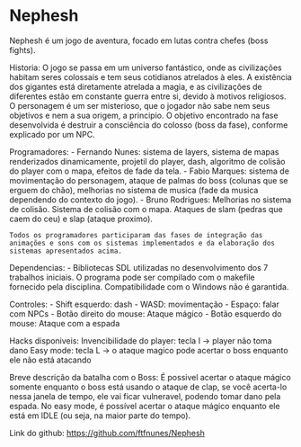 # Nephesh

Nephesh é um jogo de aventura, focado em lutas contra chefes (boss fights). 

Historia:
O jogo se passa em um universo fantástico, onde as civilizações habitam seres colossais e tem seus cotidianos atrelados à eles. A existência
dos gigantes está diretamente atrelada a magia, e as civilizações de diferentes estão em constante guerra entre si, devido à motivos religiosos.
O personagem é um ser misterioso, que o jogador não sabe nem seus objetivos e nem a sua origem, a principio. O objetivo encontrado na fase desenvolvida
é destruir a consciência do colosso (boss da fase), conforme explicado por um NPC.

Programadores:
	- Fernando Nunes: sistema de layers, sistema de mapas renderizados dinamicamente, projetil do player, dash, algoritmo de colisão do player com o mapa, efeitos de fade da tela.
	- Fabio Marques: sistema de movimentação do personagem, ataque de palmas do boss (colunas que se erguem do chão), melhorias no sistema de musica (fade da musica dependendo do contexto do jogo).
	- Bruno Rodrigues: Melhorias no sistema de colisão. Sistema de colisão com o mapa. Ataques de slam (pedras que caem do ceu) e slap (ataque proximo).

	Todos os programadores participaram das fases de integração das animações e sons com os sistemas implementados e da elaboração dos sistemas apresentados acima.

Dependencias:
	- Bibliotecas SDL utilizadas no desenvolvimento dos 7 trabalhos iniciais. O programa pode ser compilado com o makefile fornecido pela disciplina. Compatibilidade com o Windows não é garantida.

Controles:
	- Shift esquerdo: dash
	- WASD: movimentação
	- Espaço: falar com NPCs
	- Botão direito do mouse: Ataque mágico
	- Botão esquerdo do mouse: Ataque com a espada

Hacks disponiveis:
	Invencibilidade do player: tecla I -> player não toma dano
	Easy mode: tecla L -> o ataque magico pode acertar o boss enquanto ele não está atacando

Breve descrição da batalha com o Boss:
	É possivel acertar o ataque mágico somente enquanto o boss está usando o ataque de clap, se você acerta-lo nessa janela de tempo, ele vai ficar vulneravel, podendo tomar dano pela espada.
	No easy mode, é possível acertar o ataque mágico enquanto ele está em IDLE (ou seja, na maior parte do tempo).

Link do github: https://github.com/ftfnunes/Nephesh